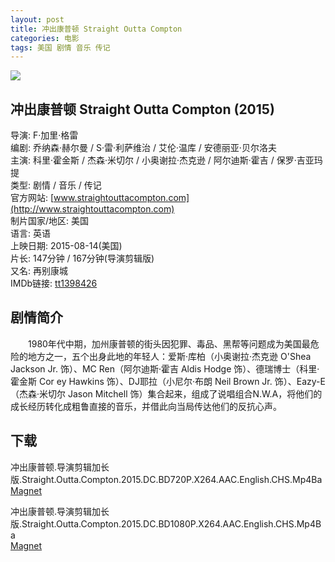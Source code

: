 ```yaml
---
layout: post
title: 冲出康普顿 Straight Outta Compton
categories: 电影
tags: 美国 剧情 音乐 传记
---
```


[![](http://i3.piimg.com/23037881734c73b0t.jpg)](http://i3.piimg.com/23037881734c73b0.jpg)

## 冲出康普顿 Straight Outta Compton (2015)
导演: F·加里·格雷  
编剧: 乔纳森·赫尔曼 / S·雷·利萨维治 / 艾伦·温库 / 安德丽亚·贝尔洛夫  
主演: 科里·霍金斯 / 杰森·米切尔 / 小奥谢拉·杰克逊 / 阿尔迪斯·霍吉 / 保罗·吉亚玛提  
类型: 剧情 / 音乐 / 传记  
官方网站: [www.straightouttacompton.com](http://www.straightouttacompton.com)  
制片国家/地区: 美国  
语言: 英语  
上映日期: 2015-08-14(美国)  
片长: 147分钟 / 167分钟(导演剪辑版)  
又名: 再别康城  
IMDb链接: [tt1398426](http://www.imdb.com/title/tt1398426)

## 剧情简介
　　1980年代中期，加州康普顿的街头因犯罪、毒品、黑帮等问题成为美国最危险的地方之一，五个出身此地的年轻人：爱斯·库柏（小奥谢拉·杰克逊 O'Shea Jackson Jr. 饰）、MC Ren（阿尔迪斯·霍吉 Aldis Hodge 饰）、德瑞博士（科里·霍金斯 Cor ey Hawkins 饰）、DJ耶拉（小尼尔·布朗 Neil Brown Jr. 饰）、Eazy-E（杰森·米切尔 Jason Mitchell 饰）集合起来，组成了说唱组合N.W.A，将他们的成长经历转化成粗鲁直接的音乐，并借此向当局传达他们的反抗心声。

## 下载
冲出康普顿.导演剪辑加长版.Straight.Outta.Compton.2015.DC.BD720P.X264.AAC.English.CHS.Mp4Ba  
[Magnet](magnet:?xt=urn:btih:b0a42b43879b9993d8cbe86d378040a3db580fdf&tr=http://bt.mp4ba.com:2710/announce)

冲出康普顿.导演剪辑加长版.Straight.Outta.Compton.2015.DC.BD1080P.X264.AAC.English.CHS.Mp4Ba  
[Magnet](magnet:?xt=urn:btih:42ac0f16d2ef0d4db2bbfdc17586260b7bafbc54&tr=http://bt.mp4ba.com:2710/announce)
